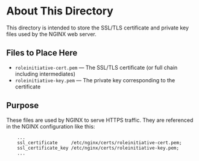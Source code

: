 # About This Directory

This directory is intended to store the SSL/TLS certificate and private key files used by the NGINX web server.

## Files to Place Here

- `roleinitiative-cert.pem` — The SSL/TLS certificate (or full chain including intermediates)
- `roleinitiative-key.pem` — The private key corresponding to the certificate

## Purpose

These files are used by NGINX to serve HTTPS traffic. They are referenced in the NGINX configuration like this:

```nginx
    ...
    ssl_certificate     /etc/nginx/certs/roleinitiative-cert.pem;
    ssl_certificate_key /etc/nginx/certs/roleinitiative-key.pem;
    ...
```